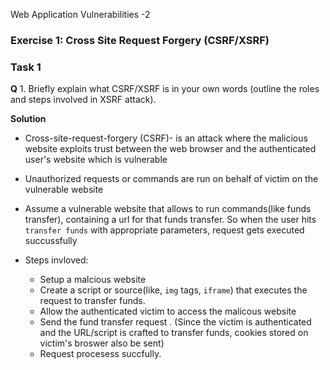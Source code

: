 Web Application Vulnerabilities -2

### Exercise 1: Cross Site Request Forgery (CSRF/XSRF)

### Task 1
__Q__ 1. Briefly explain what CSRF/XSRF is in your own words (outline the roles and steps involved in XSRF attack).

__Solution__

- Cross-site-request-forgery (CSRF)- is an attack where the malicious website exploits trust between the web browser and the authenticated user's website which is vulnerable
- Unauthorized requests or commands are run on behalf of victim on the vulnerable website
-  Assume a vulnerable website that allows to run commands(like funds transfer), containing a url for that funds transfer. So when the user hits `transfer funds` with appropriate parameters, request gets executed succussfully

- Steps invloved:
    - Setup a malcious website
    - Create a script or source(like, `img` tags, `iframe`) that executes the request to transfer funds.
    - Allow the  authenticated victim to access the malicous website
    - Send the fund transfer request . (Since the victim is authenticated and the URL/script is crafted to transfer funds, cookies stored on victim's broswer also be sent)
    - Request procesess succfully.


